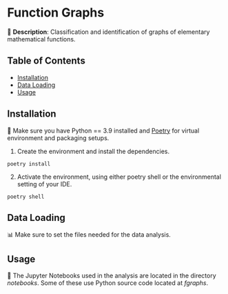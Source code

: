 # Function Graphs

🚀 **Description**: Classification and identification of graphs of elementary mathematical functions.

## Table of Contents

- [Installation](#installation)
- [Data Loading](#data-loading)
- [Usage](#usage)

## Installation

🔧 Make sure you have Python == 3.9 installed and [Poetry](https://python-poetry.org/docs/#installing-with-the-official-installer) for virtual environment and packaging setups.

1. Create the environment and install the dependencies.

```
poetry install
```

2. Activate the environment, using either poetry shell or the environmental setting of your IDE.

```
poetry shell
```

## Data Loading

📊 Make sure to set the files needed for the data analysis.

## Usage

🚀 The Jupyter Notebooks used in the analysis are located in the directory _notebooks_. Some of these use Python source code located at _fgraphs_.
